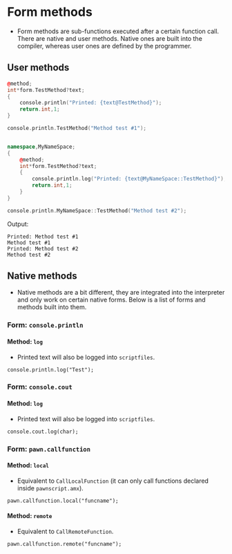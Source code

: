 # Form methods

- Form methods are sub-functions executed after a certain function call. There are native and user methods. Native ones are built into the compiler, whereas user ones are defined by the programmer.

## User methods

```cpp
@method;
int*form.TestMethod?text;
{
	console.println("Printed: {text@TestMethod}");
	return.int,1;
}

console.println.TestMethod("Method test #1");


namespace,MyNameSpace;
{
	@method;
	int*form.TestMethod?text;
	{
		console.println.log("Printed: {text@MyNameSpace::TestMethod}");
		return.int,1;
	}
}

console.println.MyNameSpace::TestMethod("Method test #2");
```

Output:

```
Printed: Method test #1
Method test #1
Printed: Method test #2
Method test #2
```

## Native methods

- Native methods are a bit different, they are integrated into the interpreter and only work on certain native forms. Below is a list of forms and methods built into them.

### Form: `console.println`

#### Method: `log`

- Printed text will also be logged into `scriptfiles`.

```pawn
console.println.log("Test");
```

### Form: `console.cout`

#### Method: `log`

- Printed text will also be logged into `scriptfiles`.

```pawn
console.cout.log(char);
```

### Form: `pawn.callfunction`

#### Method: `local`

- Equivalent to `CallLocalFunction` (it can only call functions declared inside `pawnscript.amx`).

```pawn
pawn.callfunction.local("funcname");
```

#### Method: `remote`

- Equivalent to `CallRemoteFunction`.

```pawn
pawn.callfunction.remote("funcname");
```

